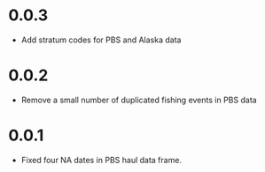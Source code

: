 # 0.0.3

* Add stratum codes for PBS and Alaska data

# 0.0.2

* Remove a small number of duplicated fishing events in PBS data

# 0.0.1

* Fixed four NA dates in PBS haul data frame.
